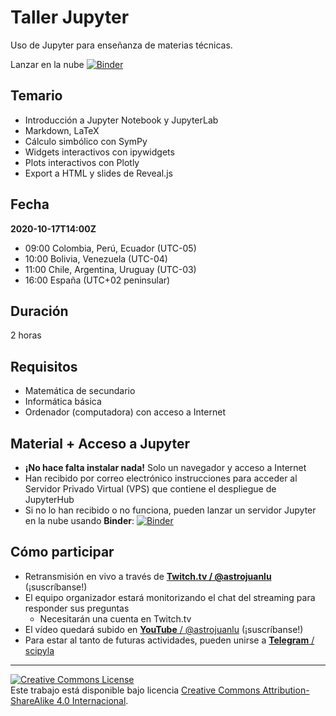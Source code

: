 # Taller Jupyter

Uso de Jupyter para enseñanza de materias técnicas.

Lanzar en la nube [![Binder](https://mybinder.org/badge_logo.svg)](https://mybinder.org/v2/gh/astrojuanlu/taller-jupyter/master)

## Temario

- Introducción a Jupyter Notebook y JupyterLab
- Markdown, LaTeX
- Cálculo simbólico con SymPy
- Widgets interactivos con ipywidgets
- Plots interactivos con Plotly
- Export a HTML y slides de Reveal.js

## Fecha

**2020-10-17T14:00Z**

- 09:00 Colombia, Perú, Ecuador (UTC-05)
- 10:00 Bolivia, Venezuela (UTC-04)
- 11:00 Chile, Argentina, Uruguay (UTC-03)
- 16:00 España (UTC+02 peninsular)

## Duración

2 horas

## Requisitos

- Matemática de secundario
- Informática básica
- Ordenador (computadora) con acceso a Internet

## Material + Acceso a Jupyter

- **¡No hace falta instalar nada!** Solo un navegador y acceso a Internet
- Han recibido por correo electrónico instrucciones para acceder al Servidor Privado Virtual (VPS) que contiene el despliegue de JupyterHub
- Si no lo han recibido o no funciona, pueden lanzar un servidor Jupyter en la nube usando **Binder**: [![Binder](https://mybinder.org/badge_logo.svg)](https://mybinder.org/v2/gh/astrojuanlu/taller-jupyter/master)

## Cómo participar

- Retransmisión en vivo a través de [**Twitch.tv / @astrojuanlu**](https://www.twitch.tv/astrojuanlu) (¡suscríbanse!)
- El equipo organizador estará monitorizando el chat del streaming para responder sus preguntas
  - Necesitarán una cuenta en Twitch.tv
- El vídeo quedará subido en [**YouTube** / @astrojuanlu](https://www.youtube.com/channel/UCvx0swtjrEm7_OkyvMowXmQ) (¡suscríbanse!)
- Para estar al tanto de futuras actividades, pueden unirse a [**Telegram** / scipyla](https://t.me/scipyla)

---

<a rel="license" href="http://creativecommons.org/licenses/by-sa/4.0/"><img alt="Creative Commons License" style="border-width:0" src="https://i.creativecommons.org/l/by-sa/4.0/80x15.png" /></a><br />Este trabajo está disponible bajo licencia <a rel="license" href="http://creativecommons.org/licenses/by-sa/4.0/">Creative Commons Attribution-ShareAlike 4.0 Internacional</a>.
